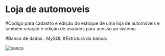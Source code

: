 # Loja de automoveis

#Codigo para cadastro e edição do estoque de uma loja de automóveis e também criação e edição de usuários para acesso ao sistema.

#Banco de dados : MySQL
#Estrutura do banco:

![banco](https://user-images.githubusercontent.com/66287161/119237435-2c7b8f80-bb13-11eb-907d-499b2b00c8a3.png)

